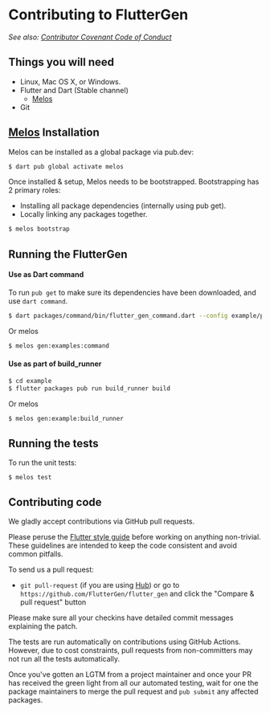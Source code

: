 # Contributing to FlutterGen

_See also: [Contributor Covenant Code of Conduct](https://github.com/FlutterGen/flutter_gen/blob/main/CODE_OF_CONDUCT.md)_

## Things you will need

 * Linux, Mac OS X, or Windows.
 * Flutter and Dart (Stable channel)
   * [Melos](https://melos.invertase.dev/)
 * Git

## [Melos](https://melos.invertase.dev/getting-started) Installation
Melos can be installed as a global package via pub.dev:
```sh
$ dart pub global activate melos
```

Once installed & setup, Melos needs to be bootstrapped. Bootstrapping has 2 primary roles:
- Installing all package dependencies (internally using pub get).
- Locally linking any packages together.
```sh
$ melos bootstrap
```

## Running the FlutterGen

#### Use as Dart command
To run `pub get` to make sure its dependencies have been downloaded, and use `dart command`.
```sh
$ dart packages/command/bin/flutter_gen_command.dart --config example/pubspec.yaml
```

Or melos
```sh
$ melos gen:examples:command
```

#### Use as part of build_runner
```sh
$ cd example
$ flutter packages pub run build_runner build
```

Or melos
```sh
$ melos gen:example:build_runner
```

## Running the tests

To run the unit tests:

```
$ melos test
```

## Contributing code

We gladly accept contributions via GitHub pull requests.

Please peruse the
[Flutter style guide](https://github.com/flutter/flutter/wiki/Style-guide-for-Flutter-repo) before
working on anything non-trivial. These guidelines are intended to
keep the code consistent and avoid common pitfalls.

To send us a pull request:

* `git pull-request` (if you are using [Hub](http://github.com/github/hub/)) or
  go to `https://github.com/FlutterGen/flutter_gen` and click the
  "Compare & pull request" button

Please make sure all your checkins have detailed commit messages explaining the patch.

The tests are run automatically on contributions using GitHub Actions. However, due to
cost constraints, pull requests from non-committers may not run all the tests
automatically.

Once you've gotten an LGTM from a project maintainer and once your PR has received
the green light from all our automated testing, wait for one the package maintainers
to merge the pull request and `pub submit` any affected packages.
